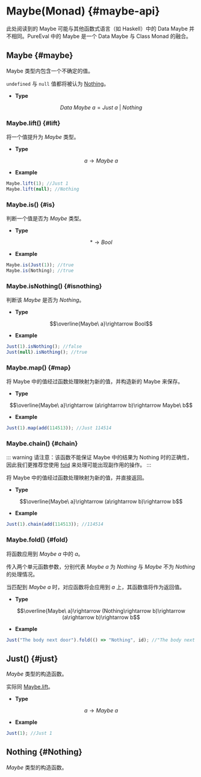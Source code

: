 # Maybe(Monad) {#maybe-api}

此处阅读到的 Maybe 可能与其他函数式语言（如 Haskell）中的 Data Maybe 并不相同。PureEval 中的 Maybe 是一个 Data Maybe 与 Class Monad 的融合。

## Maybe {#maybe}

Maybe 类型内包含一个不确定的值。

`undefined` 与 `null` 值都将被认为 [Nothing](#Noting)。

- **Type**

$$Data\ Maybe\ a=Just\ a\ |\ Nothing$$

### Maybe.lift() {#lift}

将一个值提升为 $Maybe$ 类型。

- **Type**

$$a\rightarrow Maybe\ a$$

- **Example**

```js
Maybe.lift(1); //Just 1
Maybe.lift(null); //Nothing
```

### Maybe.is() {#is}

判断一个值是否为 $Maybe$ 类型。

- **Type**

$$*\rightarrow Bool$$

- **Example**

```js
Maybe.is(Just(1)); //true
Maybe.is(Nothing); //true
```

### Maybe.isNothing() {#isnothing}

判断该 $Maybe$ 是否为 $Nothing$。

- **Type**

$$\overline{Maybe\ a}\rightarrow Bool$$

- **Example**

```js
Just(1).isNothing(); //false
Just(null).isNothing(); //true
```

### Maybe.map() {#map}

将 Maybe 中的值经过函数处理映射为新的值，并构造新的 Maybe 来保存。

- **Type**

$$\overline{Maybe\ a}\rightarrow (a\rightarrow b)\rightarrow Maybe\ b$$

- **Example**

```js
Just(1).map(add(114513)); //Just 114514
```

### Maybe.chain() {#chain}

::: warning
请注意：该函数不能保证 Maybe 中的结果为 Nothing 时的正确性，因此我们更推荐您使用 [fold](#fold) 来处理可能出现副作用的操作。
:::

将 Maybe 中的值经过函数处理映射为新的值，并直接返回。

- **Type**

$$\overline{Maybe\ a}\rightarrow (a\rightarrow b)\rightarrow b$$

- **Example**

```js
Just(1).chain(add(114513)); //114514
```

### Maybe.fold() {#fold}

将函数应用到 $Maybe\ a$ 中的 $a$。

传入两个单元函数参数，分别代表 $Maybe\ a$ 为 $Nothing$ 与 $Maybe$ 不为 $Nothing$ 的处理情况。

当匹配到 $Maybe\ a$ 时，对应函数将会应用到 $a$ 上，其函数值将作为返回值。

- **Type**

$$\overline{Maybe\ a}\rightarrow (Nothing\rightarrow b)\rightarrow (a\rightarrow b)\rightarrow b$$

- **Example**

```js
Just("The body next door").fold(() => "Nothing", id); //"The body next door"
```

## Just() {#just}

$Maybe$ 类型的构造函数。

实际同 [Maybe.lift](#lift)。

- **Type**

$$a\rightarrow Maybe\ a$$

- **Example**

```js
Just(1); //Just 1
```

## Nothing {#Nothing}

$Maybe$ 类型的构造函数。
